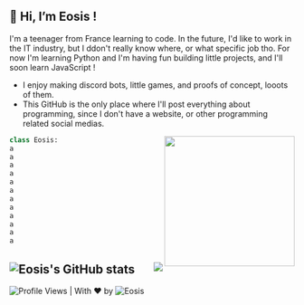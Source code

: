 <h2>👋 Hi, I’m Eosis !</h2> 
 
I'm a teenager from France learning to code. In the future, I'd like to work in the IT industry, but I ddon't really know where, or what specific job tho. For now I'm learning Python and I'm having fun building little projects, and I'll soon learn JavaScript ! 
- I enjoy making discord bots, little games, and proofs of concept, looots of them.
- This GitHub is the only place where I'll post everything about programming, since I don't have a website, or other programming related social medias. 



<!-- ![GitHub metrics](https://metrics.lecoq.io/eosiswastaken) -->  

<img align='right' src="https://media.giphy.com/media/M9gbBd9nbDrOTu1Mqx/giphy.gif" width="230">

```python
class Eosis:
a
a
a
a
a
a
a
a
a
a
a
a


```

![Eosis's GitHub stats](https://github-readme-stats.vercel.app/api?username=eosiswastaken&show_icons=true&count_private=true&theme=codeSTACKr)
<img align='right' src='https://github-readme-stats.vercel.app/api/top-langs/?username=EosisWasTaken&langs_count=10&theme=codeSTACKr&layout=compact'>
---
![Profile Views](https://komarev.com/ghpvc/?username=EosisWasTaken&style=flat-square&label=Views&color=yellow) | With ❤️ by ![Eosis](https://github.com/EosisWasTaken)

